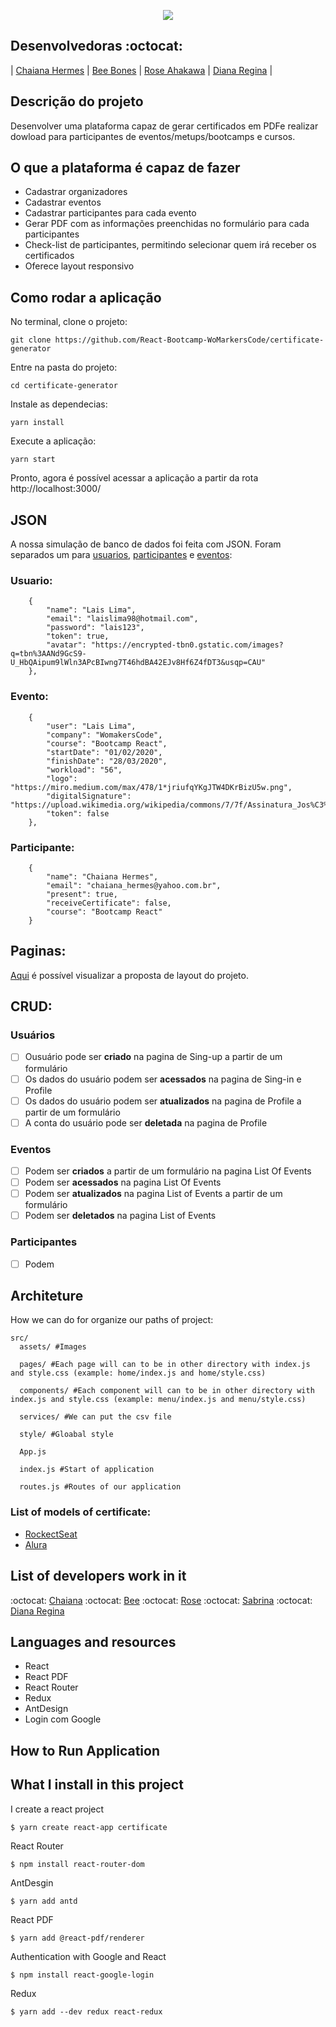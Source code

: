 <p align="center">
  <img src="https://user-images.githubusercontent.com/46378210/79054531-f2f00980-7c1b-11ea-81ca-fa7ef7196566.png">
</p>

## Desenvolvedoras :octocat:

| [Chaiana Hermes](https://github.com/chaihermes) |
[Bee Bones](https://github.com/beebones) |
[Rose Ahakawa](https://github.com/ahakawa) |
[Diana Regina](https://github.com/Diana-ops) |

## Descrição do projeto

Desenvolver uma plataforma capaz de gerar certificados em PDFe  realizar dowload para participantes de eventos/metups/bootcamps e cursos.

## O que a plataforma é capaz de fazer

- Cadastrar organizadores 
- Cadastrar eventos 
- Cadastrar participantes para cada evento
- Gerar PDF com as informações preenchidas no formulário para cada participantes 
- Check-list de participantes, permitindo selecionar quem irá receber os certificados 
- Oferece layout responsivo 

## Como rodar a aplicação

No terminal, clone o projeto: 

```
git clone https://github.com/React-Bootcamp-WoMarkersCode/certificate-generator
```

Entre na pasta do projeto:  

```
cd certificate-generator
```

Instale as dependecias:

```
yarn install
```

Execute a aplicação:

```
yarn start
```

Pronto, agora é possível acessar a aplicação a partir da rota http://localhost:3000/ 

## JSON

A nossa simulação de banco de dados foi feita com JSON. Foram separados um para [usuarios](https://github.com/React-Bootcamp-WoMarkersCode/certificate-generator/blob/DianaRegina/certificate/src/services/users.json), [participantes](https://github.com/React-Bootcamp-WoMarkersCode/certificate-generator/blob/DianaRegina/certificate/src/services/participantes.json) e [eventos](https://github.com/React-Bootcamp-WoMarkersCode/certificate-generator/blob/DianaRegina/certificate/src/services/events.json):

### Usuario: 

```
	{
		"name": "Lais Lima",
		"email": "laislima98@hotmail.com",
		"password": "lais123",
		"token": true,
		"avatar": "https://encrypted-tbn0.gstatic.com/images?q=tbn%3AANd9GcS9-U_HbQAipum9lWln3APcBIwng7T46hdBA42EJv8Hf6Z4fDT3&usqp=CAU"
	},

```

### Evento: 

```
	{	
		"user": "Lais Lima",
		"company": "WomakersCode", 
		"course": "Bootcamp React",
		"startDate": "01/02/2020", 
		"finishDate": "28/03/2020",
		"workload": "56", 
		"logo": "https://miro.medium.com/max/478/1*jriufqYKgJTW4DKrBizU5w.png", 
		"digitalSignature": "https://upload.wikimedia.org/wikipedia/commons/7/7f/Assinatura_Jos%C3%A9_Saramago.png", 
		"token": false
	},
```

### Participante: 

```
	{
		"name": "Chaiana Hermes",
		"email": "chaiana_hermes@yahoo.com.br",
		"present": true,
		"receiveCertificate": false,
		"course": "Bootcamp React"
	}
```

## Paginas: 

[Aqui](https://github.com/React-Bootcamp-WoMarkersCode/certificate-generator/blob/DianaRegina/README_PAGES.md) é possível visualizar a proposta de layout do projeto.  

## CRUD: 

### Usuários

- [ ] Ousuário pode ser **criado** na pagina de Sing-up a partir de um formulário
- [ ] Os dados do usuário podem ser **acessados** na pagina de Sing-in e Profile
- [ ] Os dados do usuário podem ser **atualizados** na pagina de Profile a partir de um formulário
- [ ] A conta do usuário pode ser **deletada** na pagina de Profile

### Eventos

- [ ] Podem ser **criados** a partir de um formulário na pagina List Of Events 
- [ ] Podem ser **acessados** na pagina List Of Events 
- [ ] Podem ser **atualizados** na pagina List of Events a partir de um formulário
- [ ] Podem ser **deletados** na pagina List of Events

### Participantes

- [ ] Podem 



## Architeture 

How we can do for organize our paths of project:

```
src/
  assets/ #Images 
  
  pages/ #Each page will can to be in other directory with index.js and style.css (example: home/index.js and home/style.css)
  
  components/ #Each component will can to be in other directory with index.js and style.css (example: menu/index.js and menu/style.css)
  
  services/ #We can put the csv file
  
  style/ #Gloabal style
  
  App.js 
  
  index.js #Start of application
  
  routes.js #Routes of our application
```

### List of models of certificate: 

- [RockectSeat](https://skylab.rocketseat.com.br/api/files/certificates/d9bb2df6-c24b-4500-b3cd-410ff05cb0dc.pdf)
- [Alura](https://cursos.alura.com.br/user/bea-ali/course/consultas-sql-server-2017/certificate)

## List of developers work in it

:octocat: [Chaiana](https://github.com/chaihermes)
:octocat: [Bee](https://github.com/beebones) 
:octocat: [Rose](https://github.com/ahakawa)
:octocat: [Sabrina](https://github.com/sabrinabuco)
:octocat: [Diana Regina](https://github.com/Diana-ops)

## Languages and resources 

- React
- React PDF
- React Router
- Redux 
- AntDesign 
- Login com Google

## How to Run Application

## What I install in this project

I create a react project

```
$ yarn create react-app certificate
```

React Router

```
$ npm install react-router-dom
```
AntDesgin 

```
$ yarn add antd
```

React PDF
```
$ yarn add @react-pdf/renderer
```

Authentication with Google and React 
```
$ npm install react-google-login
```
Redux 
```
$ yarn add --dev redux react-redux
```
